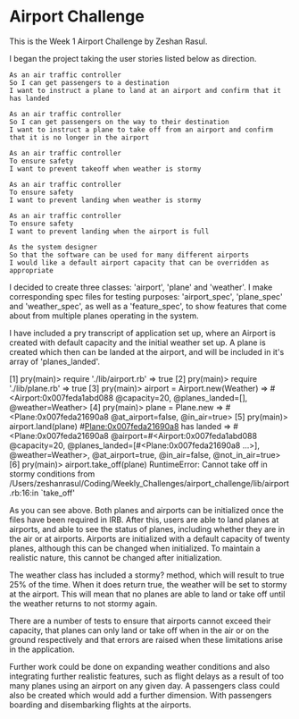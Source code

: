 Airport Challenge
=================

This is the Week 1 Airport Challenge by Zeshan Rasul.

I began the project taking the user stories listed below as direction.

```
As an air traffic controller
So I can get passengers to a destination
I want to instruct a plane to land at an airport and confirm that it has landed

As an air traffic controller
So I can get passengers on the way to their destination
I want to instruct a plane to take off from an airport and confirm that it is no longer in the airport

As an air traffic controller
To ensure safety
I want to prevent takeoff when weather is stormy

As an air traffic controller
To ensure safety
I want to prevent landing when weather is stormy

As an air traffic controller
To ensure safety
I want to prevent landing when the airport is full

As the system designer
So that the software can be used for many different airports
I would like a default airport capacity that can be overridden as appropriate
```

I decided to create three classes: 'airport', 'plane' and 'weather'.  I make corresponding spec files for testing purposes: 'airport_spec', 'plane_spec' and 'weather_spec', as well as a 'feature_spec', to show features that come about from multiple planes operating in the system.

I have included a pry transcript of application set up, where an Airport is created with default capacity and the initial weather set up.  A plane is created which then can be landed at the airport, and will be included in it's array of 'planes_landed'.

[1] pry(main)> require './lib/airport.rb'
=> true
[2] pry(main)> require './lib/plane.rb'
=> true
[3] pry(main)> airport = Airport.new(Weather)
=> #<Airport:0x007feda1abd088 @capacity=20, @planes_landed=[], @weather=Weather>
[4] pry(main)> plane = Plane.new
=> #<Plane:0x007feda21690a8 @at_airport=false, @in_air=true>
[5] pry(main)> airport.land(plane)
#<Plane:0x007feda21690a8> has landed
=> #<Plane:0x007feda21690a8
 @airport=#<Airport:0x007feda1abd088 @capacity=20, @planes_landed=[#<Plane:0x007feda21690a8 ...>], @weather=Weather>,
 @at_airport=true,
 @in_air=false,
 @not_in_air=true>
[6] pry(main)> airport.take_off(plane)
RuntimeError: Cannot take off in stormy conditions
from /Users/zeshanrasul/Coding/Weekly_Challenges/airport_challenge/lib/airport.rb:16:in `take_off'

As you can see above.  Both planes and airports can be initialized once the files have been required in IRB.  After this, users are able to land planes at airports, and able to see the status of planes, including whether they are in the air or at airports.  Airports are initialized with a default capacity of twenty planes, although this can be changed when initialized.  To maintain a realistic nature, this cannot be changed after initialization.  

The weather class has included a stormy? method, which will result to true 25% of the time.  When it does return true, the weather will be set to stormy at the airport.  This will mean that no planes are able to land or take off until the weather returns to not stormy again.

There are a number of tests to ensure that airports cannot exceed their capacity, that planes can only land or take off when in the air or on the ground respectively and that errors are raised when these limitations arise in the application.

Further work could be done on expanding weather conditions and also integrating further realistic features, such as flight delays as a result of too many planes using an airport on any given day.  A passengers class could also be created which would add a further dimension.  With passengers boarding and disembarking flights at the airports.
